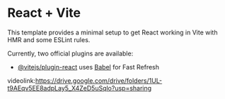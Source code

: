 # React + Vite

This template provides a minimal setup to get React working in Vite with HMR and some ESLint rules.

Currently, two official plugins are available:

- [@vitejs/plugin-react](https://github.com/vitejs/vite-plugin-react/blob/main/packages/plugin-react/README.md) uses [Babel](https://babeljs.io/) for Fast Refresh

videolink:https://drive.google.com/drive/folders/1UL-t9AEqv5EE8adpLay5_X4ZeD5uSqlo?usp=sharing